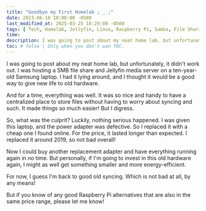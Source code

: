 ```yaml
---
title: "Goodbye my First Homelab ; _ ;"
date: 2023-06-10 18:00:00 -0500
last_modified_at: 2025-03-25 18:29:00 -0500
tags: [ Tech, Homelab, Jellyfin, Linux, Raspberry Pi, Samba, File Sharing, Laptop, Hardware ]
time: 
description: I was going to post about my neat home lab, but unfortunately, it didn't work out. I was hosting a SMB file share and Jellyfin media server on a ten-year-old Samsung laptop. I had it lying around, and I thought it would be a good way to give new life to old hardware.
toc: # false | Only when you don't wan TOC.  
---
```

I was going to post about my neat home lab, but unfortunately, it didn't work out. I was hosting a SMB file share and Jellyfin media server on a ten-year-old Samsung laptop. I had it lying around, and I thought it would be a good way to give new life to old hardware.

And for a time, everything was well. It was so nice and handy to have a centralized place to store files without having to worry about syncing and such. It made things so much easier! But I digress.

So, what was the culprit? Luckily, nothing serious happened. I was given this laptop, and the power adapter was defective. So I replaced it with a cheap one I found online. For the price, it lasted longer than expected. I replaced it around 2019, so not bad overall!

Now I could buy another replacement adapter and have everything running again in no time. But personally, if I'm going to invest in this old hardware again, I might as well get something smaller and more energy-efficient.

For now, I guess I'm back to good old syncing. Which is not bad at all, by any means!

But if you know of any good Raspberry Pi alternatives that are also in the same price range, please let me know!
